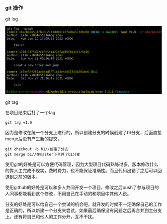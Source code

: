 ### git 操作

git log

![image-20220110173848792](./ref/image-20220110173848792.png)

git tag

在项目结束后打了一个tag 

``` 
git tag v1.0
```

因为是修改在统一个分支上进行的，所以创建分支的时候创建了b1分支，后面直接merge后没有产生新的提交，

```
git checkout -b b1//创建了分支
git merge b1//在master下合并了b1分支
```

使用git的好处是可以方便代码管理，因为大型项目代码熟练过多，版本修改什么的靠人工完成不现实，费时费力，也不能保证准确性。而且代码出错了之后可以回退到之前的版本。

使用github的好处是可以和多人共同开发一个项目，修改之后push了参与项目的人同事都能看到这个修改，不用自己在手动的和项目中其他人说。

分支的好处是可以给自己一个尝试的机会吧，就开发的时候不一定确保自己的工作是正确的，所以新建一个分支来尝试，如果最后确保没有问题之后再合并到主分支上。还有将自己和他人的工作分开，互不干扰。

